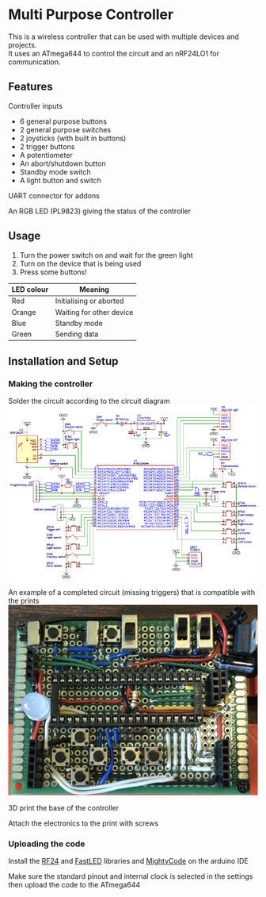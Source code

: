 # Multi Purpose Controller

This is a wireless controller that can be used with multiple devices and projects.  
It uses an ATmega644 to control the circuit and an nRF24LO1 for communication.  

## Features

Controller inputs
- 6 general purpose buttons
- 2 general purpose switches
- 2 joysticks (with built in buttons)
- 2 trigger buttons
- A potentiometer
- An abort/shutdown button
- Standby mode switch
- A light button and switch

UART connector for addons

An RGB LED (PL9823) giving the status of the controller

## Usage

1. Turn the power switch on and wait for the green light
2. Turn on the device that is being used
3. Press some buttons!

LED colour | Meaning
---------- | ------------------------
Red        | Initialising or aborted
Orange     | Waiting for other device
Blue       | Standby mode
Green      | Sending data

## Installation and Setup

### Making the controller

Solder the circuit according to the circuit diagram
![Circuit Diagram](images/circuitdiagram.png)

An example of a completed circuit (missing triggers) that is compatible with the prints  
<img src="images/perfboard.jpg" alt="Soldered Circuit" width="828" />

3D print the base of the controller

Attach the electronics to the print with screws

### Uploading the code

Install the [RF24](https://github.com/nRF24/RF24) and [FastLED](https://github.com/FastLED/FastLED) libraries and [MightyCode](https://github.com/MCUdude/MightyCore) on the arduino IDE

Make sure the standard pinout and internal clock is selected in the settings then upload the code to the ATmega644